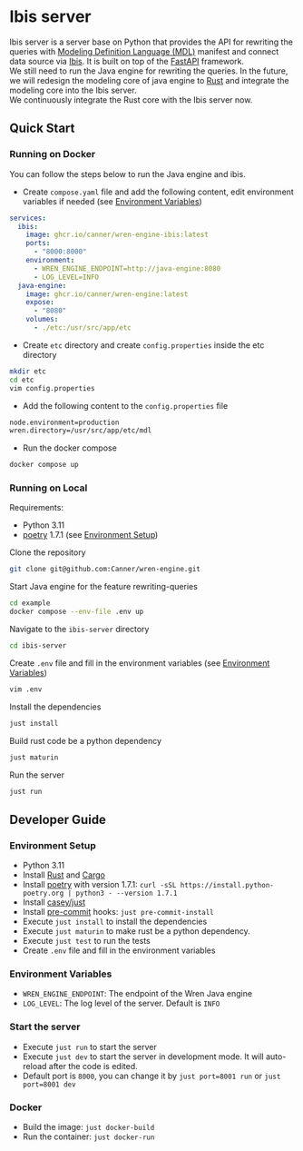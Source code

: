 # Ibis server
Ibis server is a server base on Python that provides the API for rewriting the queries with [Modeling Definition Language (MDL)](https://docs.getwren.ai/engine/concept/what_is_mdl) manifest and connect data source via [Ibis](https://github.com/ibis-project/ibis). It is built on top of the [FastAPI](https://github.com/tiangolo/fastapi) framework. \
We still need to run the Java engine for rewriting the queries. In the future, we will redesign the modeling core of java engine to [Rust](https://github.com/rust-lang/rust) and integrate the modeling core into the Ibis server. \
We continuously integrate the Rust core with the Ibis server now.

## Quick Start
### Running on Docker
You can follow the steps below to run the Java engine and ibis.
- Create `compose.yaml` file and add the following content, edit environment variables if needed (see [Environment Variables](#Environment-Variables))
```yaml
services:
  ibis:
    image: ghcr.io/canner/wren-engine-ibis:latest
    ports:
      - "8000:8000"
    environment:
      - WREN_ENGINE_ENDPOINT=http://java-engine:8080
      - LOG_LEVEL=INFO
  java-engine:
    image: ghcr.io/canner/wren-engine:latest
    expose:
      - "8080"
    volumes:
      - ./etc:/usr/src/app/etc
```
- Create `etc` directory and create `config.properties` inside the etc directory
```bash
mkdir etc
cd etc
vim config.properties
```
- Add the following content to the `config.properties` file
```bash
node.environment=production
wren.directory=/usr/src/app/etc/mdl
```
- Run the docker compose
```bash
docker compose up
```
### Running on Local
Requirements:
- Python 3.11
- [poetry](https://github.com/python-poetry/poetry) 1.7.1 (see [Environment Setup](#Environment-Setup))

Clone the repository
```bash
git clone git@github.com:Canner/wren-engine.git
```
Start Java engine for the feature rewriting-queries
```bash
cd example
docker compose --env-file .env up
```
Navigate to the `ibis-server` directory
```bash
cd ibis-server
```
Create `.env` file and fill in the environment variables (see [Environment Variables](#Environment-Variables))
```bash
vim .env
```
Install the dependencies
```bash
just install
```
Build rust code be a python dependency
```bash
just maturin
```
Run the server
```bash
just run
```

## Developer Guide

### Environment Setup
- Python 3.11
- Install [Rust](https://www.rust-lang.org/tools/install) and [Cargo](https://doc.rust-lang.org/cargo/getting-started/installation.html)
- Install [poetry](https://github.com/python-poetry/poetry) with version 1.7.1: `curl -sSL https://install.python-poetry.org | python3 - --version 1.7.1`
- Install [casey/just](https://github.com/casey/just)
- Install [pre-commit](https://pre-commit.com) hooks: `just pre-commit-install`
- Execute `just install` to install the dependencies
- Execute `just maturin` to make rust be a python dependency.
- Execute `just test` to run the tests
- Create `.env` file and fill in the environment variables

### Environment Variables
- `WREN_ENGINE_ENDPOINT`: The endpoint of the Wren Java engine
- `LOG_LEVEL`: The log level of the server. Default is `INFO`

### Start the server
- Execute `just run` to start the server
- Execute `just dev` to start the server in development mode. It will auto-reload after the code is edited.
- Default port is `8000`, you can change it by `just port=8001 run` or `just port=8001 dev`

### Docker
- Build the image: `just docker-build`
- Run the container: `just docker-run`

